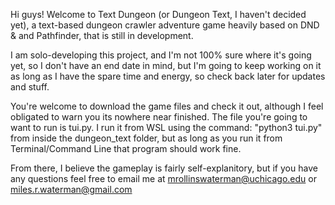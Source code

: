 Hi guys! Welcome to Text Dungeon (or Dungeon Text, I haven't decided yet), a text-based dungeon crawler adventure game heavily based on DND & and Pathfinder, that is still in development. 

I am solo-developing this project, and I'm not 100% sure where it's going yet, so I don't have an end date in mind, 
but I'm going to keep working on it as long as I have the spare time and energy, so check back later for updates and stuff.

You're welcome to download the game files and check it out, although I feel obligated to warn you its nowhere near finished. 
The file you're going to want to run is tui.py. I run it from WSL using the command: "python3 tui.py" from inside the dungeon_text
folder, but as long as you run it from Terminal/Command Line that program should work fine. 

From there, I believe the gameplay is fairly self-explanitory, but if you have any questions feel free to email me at 
mrollinswaterman@uchicago.edu or miles.r.waterman@gmail.com



